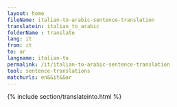 ```yaml
---
layout: home
fileName: italian-to-arabic-sentence-translation
translatein: italian_to_arabic
folderName : translate
lang: it
from: it
to: ar
langname: italian-to
permalink: /it/italian-to-arabic-sentence-translation
tool: sentence-translations
matchurls: en&&it&&ar
---
```

{% include section/translateinto.html %}
